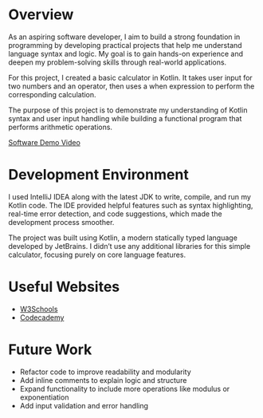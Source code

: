 # Overview

As an aspiring software developer, I aim to build a strong foundation in programming by developing practical projects that help me understand language syntax and logic. My goal is to gain hands-on experience and deepen my problem-solving skills through real-world applications.

For this project, I created a basic calculator in Kotlin. It takes user input for two numbers and an operator, then uses a when expression to perform the corresponding calculation.

The purpose of this project is to demonstrate my understanding of Kotlin syntax and user input handling while building a functional program that performs arithmetic operations.

[Software Demo Video](https://youtu.be/LCJifTa3qjY)

# Development Environment

I used IntelliJ IDEA along with the latest JDK to write, compile, and run my Kotlin code. The IDE provided helpful features such as syntax highlighting, real-time error detection, and code suggestions, which made the development process smoother.

The project was built using Kotlin, a modern statically typed language developed by JetBrains. I didn’t use any additional libraries for this simple calculator, focusing purely on core language features.

# Useful Websites

- [W3Schools](https://www.w3schools.com/kotlin/)
- [Codecademy](https://www.codecademy.com/learn/learn-kotlin)

# Future Work

- Refactor code to improve readability and modularity
- Add inline comments to explain logic and structure
- Expand functionality to include more operations like modulus or exponentiation
- Add input validation and error handling